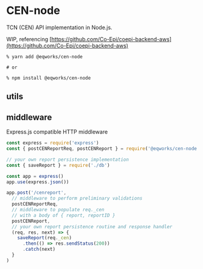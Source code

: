 # CEN-node

TCN (CEN) API implementation in Node.js.

WIP, referencing [https://github.com/Co-Epi/coepi-backend-aws](https://github.com/Co-Epi/coepi-backend-aws)

```shell
% yarn add @eqworks/cen-node

# or

% npm install @eqworks/cen-node
```

## utils

## middleware

Express.js compatible HTTP middleware

```js
const express = require('express')
const { postCENReportReq, postCENReport } = require('@eqworks/cen-node')

// your own report persistence implementation
const { saveReport } = require('./db')

const app = express()
app.use(express.json())

app.post('/cenreport',
  // middleware to perform preliminary validations
  postCENReportReq,
  // middleware to populate req._cen
  // with a body of { report, reportID }
  postCENReport,
  // your own report persistence routine and response handler
  (req, res, next) => {
    saveReport(req._cen)
      .then(() => res.sendStatus(200))
      .catch(next)
  }
)
```
